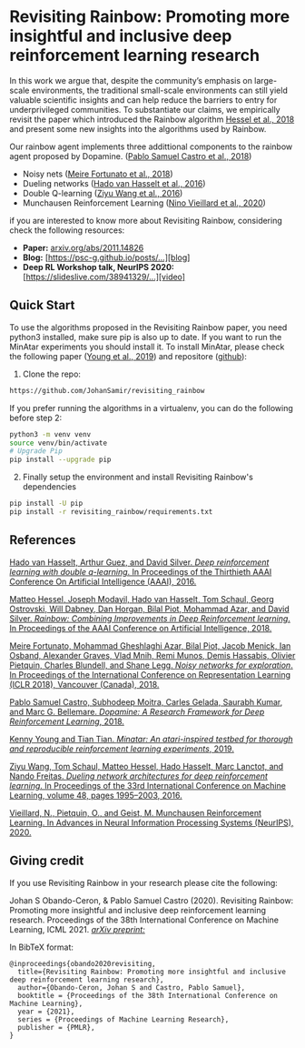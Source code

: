 # Revisiting Rainbow: Promoting more insightful and inclusive deep reinforcement learning research

In this work we argue that, despite the community’s emphasis on large-scale environments, the traditional small-scale environments can
still yield valuable scientific insights and can help reduce the barriers to entry for underprivileged communities. To substantiate our claims, we empirically revisit the paper which introduced the Rainbow algorithm [Hessel et al., 2018][fortunato] and present some new insights into the algorithms used by Rainbow.

Our rainbow agent implements three addittional components to the rainbow agent proposed by Dopamine. ([Pablo Samuel Castro et al., 2018][castro])

* Noisy nets ([Meire Fortunato et al., 2018][fortunato])
* Dueling networks  ([Hado van Hasselt et al., 2016][wang])
* Double Q-learning ([Ziyu Wang et al., 2016][hasselt])
* Munchausen Reinforcement Learning ([Nino Vieillard et al., 2020][Vieillard])

if you are interested to know more about Revisiting Rainbow, considering check the following resources:

* **Paper:** [arxiv.org/abs/2011.14826][arXiv_rev] 
* **Blog:** [https://psc-g.github.io/posts/...][blog]
* **Deep RL Workshop talk, NeurIPS 2020:** [https://slideslive.com/38941329/...][video]


## Quick Start
To use the algorithms proposed in the Revisiting Rainbow paper, you need python3 installed, make sure pip is also up to date.  If you want to run the MinAtar experiments you should install it. To install MinAtar, please check the following paper ([Young et al., 2019][young]) and repositore ([github][young_repo]): 

1. Clone the repo: 
```bash
https://github.com/JohanSamir/revisiting_rainbow
```
If you prefer running the algorithms in a virtualenv, you can do the following before step 2:

```bash
python3 -m venv venv
source venv/bin/activate
# Upgrade Pip
pip install --upgrade pip
```

2.  Finally setup the environment and install Revisiting Rainbow's dependencies
```bash
pip install -U pip
pip install -r revisiting_rainbow/requirements.txt
```

## References

[Hado van Hasselt, Arthur Guez, and David Silver. *Deep reinforcement learning with double q-learning*. 
In Proceedings of the Thirthieth AAAI Conference On Artificial Intelligence (AAAI), 2016.][hasselt]

[Matteo Hessel, Joseph Modayil, Hado van Hasselt, Tom Schaul, Georg Ostrovski, Will Dabney, Dan
Horgan, Bilal Piot, Mohammad Azar, and David Silver. *Rainbow: Combining Improvements in Deep Reinforcement learning*.
In Proceedings of the AAAI Conference on Artificial Intelligence, 2018.][Hessel]

[Meire Fortunato, Mohammad Gheshlaghi Azar, Bilal Piot, Jacob Menick, Ian Osband, Alexander
Graves, Vlad Mnih, Remi Munos, Demis Hassabis, Olivier Pietquin, Charles Blundell, and
Shane Legg. *Noisy networks for exploration*. In Proceedings of the International Conference on
Representation Learning (ICLR 2018), Vancouver (Canada), 2018.][fortunato]

[Pablo Samuel Castro, Subhodeep Moitra, Carles Gelada, Saurabh Kumar, and Marc G. Bellemare.
*Dopamine: A Research Framework for Deep Reinforcement Learning*, 2018.][castro]

[Kenny Young and Tian Tian. *Minatar: An atari-inspired testbed for thorough and reproducible reinforcement learning experiments*, 2019.][young]

[Ziyu Wang, Tom Schaul, Matteo Hessel, Hado Hasselt, Marc Lanctot, and Nando Freitas. *Dueling network architectures for deep reinforcement learning*. In Proceedings of the 33rd International
Conference on Machine Learning, volume 48, pages 1995–2003, 2016.][wang]

[Vieillard, N., Pietquin, O., and Geist, M. Munchausen Reinforcement Learning. In Advances in Neural Information Processing Systems (NeurIPS), 2020.][Vieillard]

[fortunato]: https://arxiv.org/abs/1706.10295
[hasselt]: https://arxiv.org/abs/1509.06461
[wang]: https://arxiv.org/abs/1511.06581
[castro]: https://arxiv.org/abs/1812.06110
[Hessel]: https://arxiv.org/abs/1710.02298
[young]: https://arxiv.org/abs/1903.03176
[Vieillard]: https://arxiv.org/abs/2007.14430
[young_repo]: https://github.com/kenjyoung/MinAtar
[arXiv_rev]: https://arxiv.org/abs/2011.14826
[blog]: https://psc-g.github.io/posts/research/rl/revisiting_rainbow/
[video]: https://slideslive.com/38941329/revisiting-rainbow-promoting-more-insightful-and-inclusive-deep-reinforcement-learning-research

## Giving credit
If you use Revisiting Rainbow in your research please cite the following:

Johan S Obando-Ceron, & Pablo Samuel Castro (2020). Revisiting Rainbow: Promoting more insightful and inclusive deep reinforcement learning research. Proceedings of the 38th International Conference on Machine Learning, ICML 2021. [*arXiv preprint:* ][arXiv_rev]

In BibTeX format:

```
@inproceedings{obando2020revisiting,
  title={Revisiting Rainbow: Promoting more insightful and inclusive deep reinforcement learning research},
  author={Obando-Ceron, Johan S and Castro, Pablo Samuel},
  booktitle = {Proceedings of the 38th International Conference on Machine Learning},
  year = {2021},
  series = {Proceedings of Machine Learning Research},
  publisher = {PMLR},
}
```

